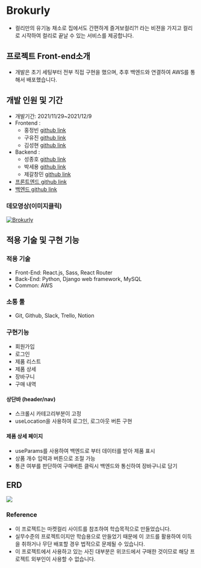 # Brokurly

- 컬리만의 유기농 채소로 집에서도 간편하게 즐겨보컬리?! 라는 비젼을 가지고 컬리로 시작하여 컬리로 끝날 수 있는 서비스를 제공합니다.

## 프로젝트 Front-end소개

- 개발은 초기 세팅부터 전부 직접 구현을 했으며, 추후 백엔드와 연결하여 AWS를 통해서 배포했습니다.

## 개발 인원 및 기간

- 개발기간: 2021/11/29~2021/12/9
- Frontend :
  - 홍정빈 [github link](https://github.com/tohjbin2)
  - 구유진 [github link](https://github.com/sodalite1204)
  - 김성현 [github link](https://github.com/Globalkmaria)
- Backend :
  - 성종호 [github link](https://github.com/SeongJongHo)
  - 박세용 [github link](https://github.com/se-yong)
  - 제갈창민 [github link](https://github.com/Ted0527)
- [프론트엔드 github link](https://github.com/wecode-bootcamp-korea/27-1st-Brokurly-frontend.git)
- [백엔드 github link](https://github.com/wecode-bootcamp-korea/27-1st-Brokurly-backend.git)

### 데모영상(이미지클릭)

[![Brokurly](https://images.velog.io/images/sodalite1204/post/c8929616-0e2f-4f1d-81ce-9efd896c4a03/%E1%84%89%E1%85%B3%E1%84%8F%E1%85%B3%E1%84%85%E1%85%B5%E1%86%AB%E1%84%89%E1%85%A3%E1%86%BA%202021-12-13%2010.03.14.png)](https://youtu.be/th74v_hDXtM)

## 적용 기술 및 구현 기능

### 적용 기술

- Front-End: React.js, Sass, React Router
- Back-End: Python, Django web framework, MySQL
- Common: AWS

### 소통 툴

- Git, Github, Slack, Trello, Notion

### 구현기능

- 회원가입
- 로그인
- 제품 리스트
- 제품 상세
- 장바구니
- 구매 내역

#### 상단바 (header/nav)

- 스크롤시 카테고리부분이 고정
- useLocation을 사용하여 로그인, 로그아웃 버튼 구현

#### 제품 상세 페이지

- useParams를 사용하여 백엔드로 부터 데이터를 받아 제품 표시
- 상품 개수 입력과 버튼으로 조절 가능
- 통큰 여부를 판단하여 구매버튼 클릭시 백엔드와 통신하여 장바구니로 담기

## ERD

![](https://images.velog.io/images/sodalite1204/post/73e9d194-bb45-40df-bf7c-09ae5fc2baa2/erd.png)

### Reference

- 이 프로젝트는 마켓컬리 사이트를 참조하여 학습목적으로 만들었습니다.
- 실무수준의 프로젝트이지만 학습용으로 만들었기 때문에 이 코드를 활용하여 이득을 취하거나 무단 배포할 경우 법적으로 문제될 수 있습니다.
- 이 프로젝트에서 사용하고 있는 사진 대부분은 위코드에서 구매한 것이므로 해당 프로젝트 외부인이 사용할 수 없습니다.
